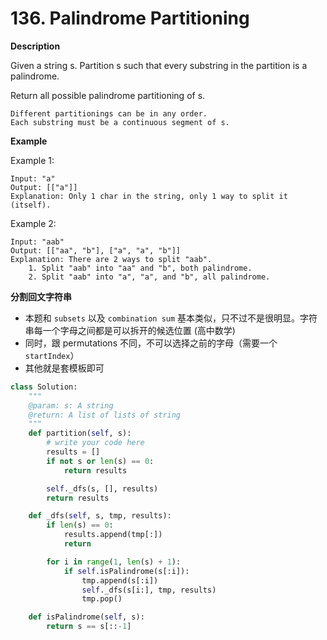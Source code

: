 # 136. Palindrome Partitioning

**Description**

Given a string s. Partition s such that every substring in the partition is a palindrome.

Return all possible palindrome partitioning of s.

```
Different partitionings can be in any order.
Each substring must be a continuous segment of s.
```

**Example**

Example 1:

```
Input: "a"
Output: [["a"]]
Explanation: Only 1 char in the string, only 1 way to split it (itself).
```

Example 2:

```
Input: "aab"
Output: [["aa", "b"], ["a", "a", "b"]]
Explanation: There are 2 ways to split "aab".
    1. Split "aab" into "aa" and "b", both palindrome.
    2. Split "aab" into "a", "a", and "b", all palindrome.
```


**分割回文字符串**

- 本题和 `subsets` 以及 `combination sum` 基本类似，只不过不是很明显。字符串每一个字母之间都是可以拆开的候选位置 (高中数学)
- 同时，跟 permutations 不同，不可以选择之前的字母（需要一个 `startIndex`）
- 其他就是套模板即可


```python
class Solution:
    """
    @param: s: A string
    @return: A list of lists of string
    """
    def partition(self, s):
        # write your code here
        results = []
        if not s or len(s) == 0:
            return results

        self._dfs(s, [], results)
        return results

    def _dfs(self, s, tmp, results):
        if len(s) == 0:
            results.append(tmp[:])
            return

        for i in range(1, len(s) + 1):
            if self.isPalindrome(s[:i]):
                tmp.append(s[:i])
                self._dfs(s[i:], tmp, results)
                tmp.pop()

    def isPalindrome(self, s):
        return s == s[::-1]
```

